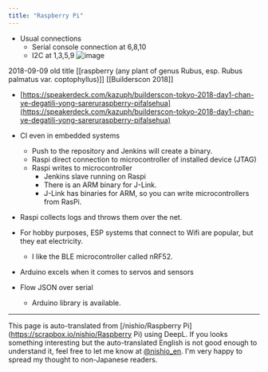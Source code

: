 ```yaml
---
title: "Raspberry Pi"
---
```


- Usual connections
    - Serial console connection at 6,8,10
    - I2C at 1,3,5,9
![image](https://gyazo.com/c126d73bb528a4fd5cde51f3b5849401/thumb/1000)

2018-09-09 old title  [[raspberry (any plant of genus Rubus, esp. Rubus palmatus var. coptophyllus)]]
[[Builderscon 2018]]
- [https://speakerdeck.com/kazuph/builderscon-tokyo-2018-day1-chan-ye-degatili-yong-sareruraspberry-pifalsehua](https://speakerdeck.com/kazuph/builderscon-tokyo-2018-day1-chan-ye-degatili-yong-sareruraspberry-pifalsehua)
- CI even in embedded systems
    - Push to the repository and Jenkins will create a binary.
    - Raspi direct connection to microcontroller of installed device (JTAG)
    - Raspi writes to microcontroller
        - Jenkins slave running on Raspi
        - There is an ARM binary for J-Link.
        - J-Link has binaries for ARM, so you can write microcontrollers from RasPi.
- Raspi collects logs and throws them over the net.

- For hobby purposes, ESP systems that connect to Wifi are popular, but they eat electricity.
    - I like the BLE microcontroller called nRF52.
- Arduino excels when it comes to servos and sensors
- Flow JSON over serial
    - Arduino library is available.


---
This page is auto-translated from [/nishio/Raspberry Pi](https://scrapbox.io/nishio/Raspberry Pi) using DeepL. If you looks something interesting but the auto-translated English is not good enough to understand it, feel free to let me know at [@nishio_en](https://twitter.com/nishio_en). I'm very happy to spread my thought to non-Japanese readers.